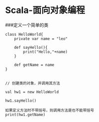 # Scala-面向对象编程

###定义一个简单的类


```
class HelloWorld{
	private var name = "leo"
	
	def sayHello(){
		print("Hello,"+name)
	}	
	
	def getName = name
}


// 创建类的对象，并调用其方法

val hw1 = new HelloWorld

hw1.sayHello()

如果定义方法时不带括号，则调用方法是也不能带括号
print(hw1.getName)


```

<!--
create time: 2018-02-26 12:06:00
Author: Alfred

This file is created by Marboo<http://marboo.io> template file $MARBOO_HOME/.media/starts/default.md
本文件由 Marboo<http://marboo.io> 模板文件 $MARBOO_HOME/.media/starts/default.md 创建
-->

